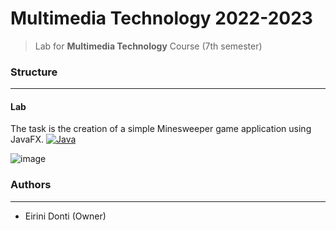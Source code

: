 # Multimedia Technology 2022-2023
> Lab for **Multimedia Technology** Course (7th semester)

### Structure
---

#### Lab

The task is the creation of a simple Minesweeper game application using JavaFX. [![Java](https://img.shields.io/badge/java-%23ED8B00.svg?style=for-the-badge&logo=openjdk&logoColor=white)](https://www.java.com)

![image](https://github.com/eirinidonti/ECE-NTUA/assets/61821015/e2d8bf93-b637-4611-a9c1-9131a16bb1cc)



### Authors
---

- Eirini Donti (Owner)

<!-- ### License
--- -->
